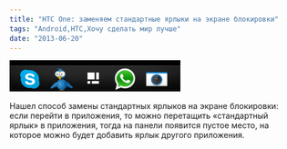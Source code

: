 ```yaml
---
title: "HTC One: заменяем стандартные ярлыки на экране блокировки"
tags: "Android,HTC,Хочу сделать мир лучше"
date: "2013-06-20"
---
```


![](images/2013-06-20-14.24.51-300x55.png "2013-06-20 14.24.51")

Нашел способ замены стандартных ярлыков на экране блокировки: если перейти в приложения, то можно перетащить «стандартный ярлык» в приложения, тогда на панели появится пустое место, на которое можно будет добавить ярлык другого приложения.
